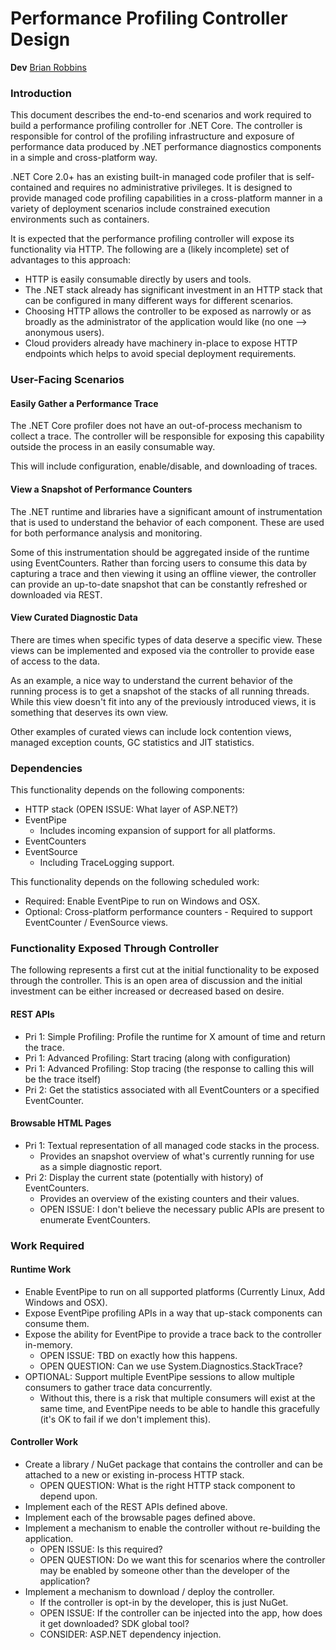 # Performance Profiling Controller Design #

**Dev** [Brian Robbins](https://github.com/brianrob)

### Introduction ###

This document describes the end-to-end scenarios and work required to build a performance profiling controller for .NET Core.  The controller is responsible for control of the profiling infrastructure and exposure of performance data produced by .NET performance diagnostics components in a simple and cross-platform way.

.NET Core 2.0+ has an existing built-in managed code profiler that is self-contained and requires no administrative privileges.  It is designed to provide managed code profiling capabilities in a cross-platform manner in a variety of deployment scenarios include constrained execution environments such as containers.

It is expected that the performance profiling controller will expose its functionality via HTTP.  The following are a (likely incomplete) set of advantages to this approach:
 - HTTP is easily consumable directly by users and tools.
 - The .NET stack already has significant investment in an HTTP stack that can be configured in many different ways for different scenarios. 
 - Choosing HTTP allows the controller to be exposed as narrowly or as broadly as the administrator of the application would like (no one --> anonymous users).
 - Cloud providers already have machinery in-place to expose HTTP endpoints which helps to avoid special deployment requirements.

### User-Facing Scenarios ###

#### Easily Gather a Performance Trace ####
The .NET Core profiler does not have an out-of-process mechanism to collect a trace.  The controller will be responsible for exposing this capability outside the process in an easily consumable way.

This will include configuration, enable/disable, and downloading of traces.

#### View a Snapshot of Performance Counters ####
The .NET runtime and libraries have a significant amount of instrumentation that is used to understand the behavior of each component.  These are used for both performance analysis and monitoring.

Some of this instrumentation should be aggregated inside of the runtime using EventCounters.  Rather than forcing users to consume this data by capturing a trace and then viewing it using an offline viewer, the controller can provide an up-to-date snapshot that can be constantly refreshed or downloaded via REST.

#### View Curated Diagnostic Data ####
There are times when specific types of data deserve a specific view.  These views can be implemented and exposed via the controller to provide ease of access to the data.

As an example, a nice way to understand the current behavior of the running process is to get a snapshot of the stacks of all running threads.  While this view doesn't fit into any of the previously introduced views, it is something that deserves its own view.

Other examples of curated views can include lock contention views, managed exception counts, GC statistics and JIT statistics.

### Dependencies ###
This functionality depends on the following components:

 - HTTP stack (OPEN ISSUE: What layer of ASP.NET?)
 - EventPipe
	 - Includes incoming expansion of support for all platforms.
 - EventCounters
 - EventSource
	 - Including TraceLogging support.

This functionality depends on the following scheduled work:

 - Required: Enable EventPipe to run on Windows and OSX.
 - Optional: Cross-platform performance counters - Required to support EventCounter / EvenSource views.

### Functionality Exposed Through Controller ###
The following represents a first cut at the initial functionality to be exposed through the controller.  This is an open area of discussion and the initial investment can be either increased or decreased based on desire.

#### REST APIs ####
 - Pri 1: Simple Profiling: Profile the runtime for X amount of time and return the trace.
 - Pri 1: Advanced Profiling: Start tracing (along with configuration)
 - Pri 1: Advanced Profiling: Stop tracing (the response to calling this will be the trace itself)
 - Pri 2: Get the statistics associated with all EventCounters or a specified EventCounter.

#### Browsable HTML Pages ####
 - Pri 1: Textual representation of all managed code stacks in the process.
	 - Provides an snapshot overview of what's currently running for use as a simple diagnostic report.
 - Pri 2: Display the current state (potentially with history) of EventCounters.
	 - Provides an overview of the existing counters and their values.
	 - OPEN ISSUE: I don't believe the necessary public APIs are present to enumerate EventCounters.

### Work Required ###

#### Runtime Work ####
 - Enable EventPipe to run on all supported platforms (Currently Linux, Add Windows and OSX).
 - Expose EventPipe profiling APIs in a way that up-stack components can consume them.
 - Expose the ability for EventPipe to provide a trace back to the controller in-memory.
	 - OPEN ISSUE: TBD on exactly how this happens.
	 - OPEN QUESTION: Can we use System.Diagnostics.StackTrace?
 - OPTIONAL: Support multiple EventPipe sessions to allow multiple consumers to gather trace data concurrently.
	 - Without this, there is a risk that multiple consumers will exist at the same time, and EventPipe needs to be able to handle this gracefully (it's OK to fail if we don't implement this). 

#### Controller Work ####
 - Create a library / NuGet package that contains the controller and can be attached to a new or existing in-process HTTP stack.
	 - OPEN QUESTION: What is the right HTTP stack component to depend upon.
 - Implement each of the REST APIs defined above.
 - Implement each of the browsable pages defined above.
 - Implement a mechanism to enable the controller without re-building the application.
	 - OPEN ISSUE: Is this required?
	 - OPEN QUESTION: Do we want this for scenarios where the controller may be enabled by someone other than the developer of the application?
 - Implement a mechanism to download / deploy the controller.
	 - If the controller is opt-in by the developer, this is just NuGet.
	 - OPEN ISSUE: If the controller can be injected into the app, how does it get downloaded?  SDK global tool?
	 - CONSIDER: ASP.NET dependency injection.
